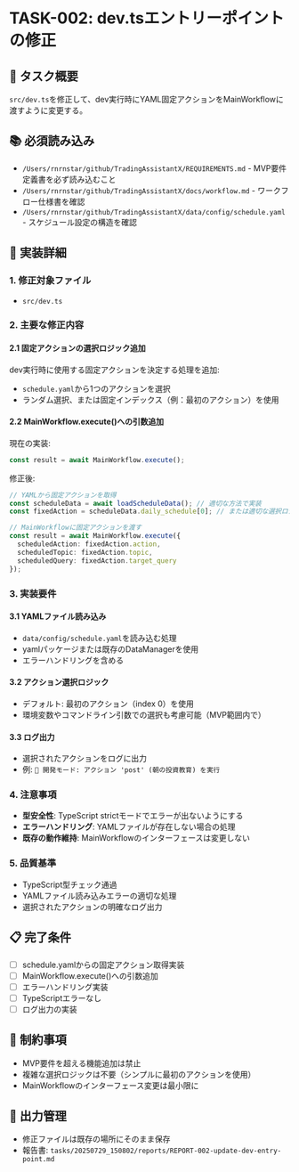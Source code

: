 # TASK-002: dev.tsエントリーポイントの修正

## 🎯 タスク概要
`src/dev.ts`を修正して、dev実行時にYAML固定アクションをMainWorkflowに渡すように変更する。

## 📚 必須読み込み
- `/Users/rnrnstar/github/TradingAssistantX/REQUIREMENTS.md` - MVP要件定義書を必ず読み込むこと
- `/Users/rnrnstar/github/TradingAssistantX/docs/workflow.md` - ワークフロー仕様書を確認
- `/Users/rnrnstar/github/TradingAssistantX/data/config/schedule.yaml` - スケジュール設定の構造を確認

## 🎯 実装詳細

### 1. 修正対象ファイル
- `src/dev.ts`

### 2. 主要な修正内容

#### 2.1 固定アクションの選択ロジック追加
dev実行時に使用する固定アクションを決定する処理を追加:
- `schedule.yaml`から1つのアクションを選択
- ランダム選択、または固定インデックス（例：最初のアクション）を使用

#### 2.2 MainWorkflow.execute()への引数追加
現在の実装:
```typescript
const result = await MainWorkflow.execute();
```

修正後:
```typescript
// YAMLから固定アクションを取得
const scheduleData = await loadScheduleData(); // 適切な方法で実装
const fixedAction = scheduleData.daily_schedule[0]; // または適切な選択ロジック

// MainWorkflowに固定アクションを渡す
const result = await MainWorkflow.execute({
  scheduledAction: fixedAction.action,
  scheduledTopic: fixedAction.topic,
  scheduledQuery: fixedAction.target_query
});
```

### 3. 実装要件

#### 3.1 YAMLファイル読み込み
- `data/config/schedule.yaml`を読み込む処理
- yamlパッケージまたは既存のDataManagerを使用
- エラーハンドリングを含める

#### 3.2 アクション選択ロジック
- デフォルト: 最初のアクション（index 0）を使用
- 環境変数やコマンドライン引数での選択も考慮可能（MVP範囲内で）

#### 3.3 ログ出力
- 選択されたアクションをログに出力
- 例: `🎯 開発モード: アクション 'post' (朝の投資教育) を実行`

### 4. 注意事項
- **型安全性**: TypeScript strictモードでエラーが出ないようにする
- **エラーハンドリング**: YAMLファイルが存在しない場合の処理
- **既存の動作維持**: MainWorkflowのインターフェースは変更しない

### 5. 品質基準
- TypeScript型チェック通過
- YAMLファイル読み込みエラーの適切な処理
- 選択されたアクションの明確なログ出力

## 📋 完了条件
- [ ] schedule.yamlからの固定アクション取得実装
- [ ] MainWorkflow.execute()への引数追加
- [ ] エラーハンドリング実装
- [ ] TypeScriptエラーなし
- [ ] ログ出力の実装

## 🚫 制約事項
- MVP要件を超える機能追加は禁止
- 複雑な選択ロジックは不要（シンプルに最初のアクションを使用）
- MainWorkflowのインターフェース変更は最小限に

## 📁 出力管理
- 修正ファイルは既存の場所にそのまま保存
- 報告書: `tasks/20250729_150802/reports/REPORT-002-update-dev-entry-point.md`